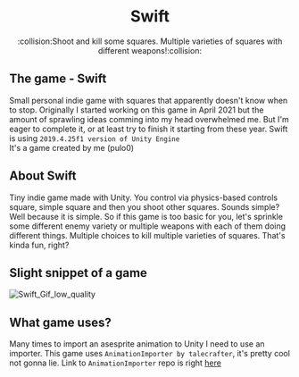 <h1 align="center">Swift</h1>
<p align="center">:collision:Shoot and kill some squares. Multiple varieties of squares with different weapons!:collision:</p>

## The game - Swift
Small personal indie game with squares that apparently doesn't know when to stop. Originally I started working on this game in April 2021 but the amount of sprawling ideas comming into my head overwhelmed me. But I'm eager to complete it, or at least try to finish it starting from these year. Swift is using `2019.4.25f1 version of Unity Engine`
<br> It's a game created by me (pulo0)

## About Swift
Tiny indie game made with Unity. You control via physics-based controls square, simple square and then you shoot other squares. Sounds simple? Well because it is simple. So if this game is too basic for you, let's sprinkle some different enemy variety or multiple weapons with each of them doing different things. Multiple choices to kill multiple varieties of squares. That's kinda fun, right?

## Slight snippet of a game
![Swift_Gif_low_quality](https://user-images.githubusercontent.com/82182605/235536924-5df01382-7716-47f5-a4c3-158ace1a28a2.gif)

## What game uses?
Many times to import an asesprite animation to Unity I need to use an importer. This game uses `AnimationImporter by talecrafter`, it's pretty cool not gonna lie. Link to `AnimationImporter` repo is right [here](https://github.com/talecrafter/AnimationImporter)
